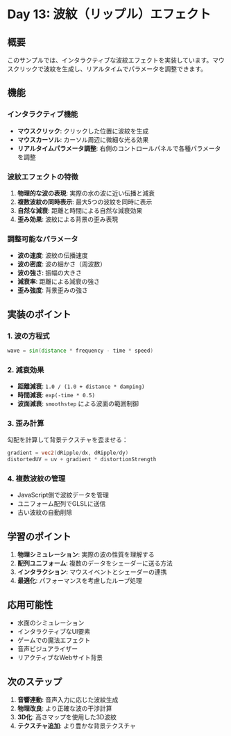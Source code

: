 # Day 13: 波紋（リップル）エフェクト

## 概要
このサンプルでは、インタラクティブな波紋エフェクトを実装しています。マウスクリックで波紋を生成し、リアルタイムでパラメータを調整できます。

## 機能

### インタラクティブ機能
- **マウスクリック**: クリックした位置に波紋を生成
- **マウスカーソル**: カーソル周辺に微細な光る効果
- **リアルタイムパラメータ調整**: 右側のコントロールパネルで各種パラメータを調整

### 波紋エフェクトの特徴
1. **物理的な波の表現**: 実際の水の波に近い伝播と減衰
2. **複数波紋の同時表示**: 最大5つの波紋を同時に表示
3. **自然な減衰**: 距離と時間による自然な減衰効果
4. **歪み効果**: 波紋による背景の歪み表現

### 調整可能なパラメータ
- **波の速度**: 波紋の伝播速度
- **波の密度**: 波の細かさ（周波数）
- **波の強さ**: 振幅の大きさ
- **減衰率**: 距離による減衰の強さ
- **歪み強度**: 背景歪みの強さ

## 実装のポイント

### 1. 波の方程式
```glsl
wave = sin(distance * frequency - time * speed)
```

### 2. 減衰効果
- **距離減衰**: `1.0 / (1.0 + distance * damping)`
- **時間減衰**: `exp(-time * 0.5)`
- **波面減衰**: `smoothstep` による波面の範囲制御

### 3. 歪み計算
勾配を計算して背景テクスチャを歪ませる：
```glsl
gradient = vec2(dRipple/dx, dRipple/dy)
distortedUV = uv + gradient * distortionStrength
```

### 4. 複数波紋の管理
- JavaScript側で波紋データを管理
- ユニフォーム配列でGLSLに送信
- 古い波紋の自動削除

## 学習のポイント

1. **物理シミュレーション**: 実際の波の性質を理解する
2. **配列ユニフォーム**: 複数のデータをシェーダーに送る方法
3. **インタラクション**: マウスイベントとシェーダーの連携
4. **最適化**: パフォーマンスを考慮したループ処理

## 応用可能性

- 水面のシミュレーション
- インタラクティブなUI要素
- ゲームでの魔法エフェクト
- 音声ビジュアライザー
- リアクティブなWebサイト背景

## 次のステップ

1. **音響連動**: 音声入力に応じた波紋生成
2. **物理改良**: より正確な波の干渉計算
3. **3D化**: 高さマップを使用した3D波紋
4. **テクスチャ追加**: より豊かな背景テクスチャ